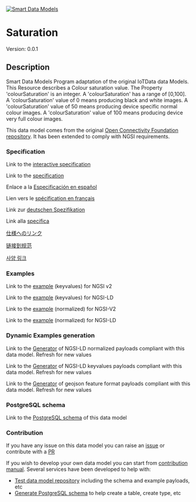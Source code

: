[![Smart Data Models](https://smartdatamodels.org/wp-content/uploads/2022/01/SmartDataModels_logo.png "Logo")](https://smartdatamodels.org)
# Saturation
Version: 0.0.1

## Description 

Smart Data Models Program adaptation of the original IoTData data Models. This Resource describes a Colour saturation value. The Property 'colourSaturation' is an integer. A 'colourSaturation' has a range of [0,100]. A 'colourSaturation' value of 0 means producing black and white images. A 'colourSaturation' value of 50 means producing device specific normal colour images. A 'colourSaturation' value of 100 means producing device very full colour images. 

This data model comes from the original [Open Connectivity Foundation repository](https://github.com/openconnectivityfoundation/IoTDataModels). It has been extended to comply with NGSI requirements.
### Specification

Link to the [interactive specification](https://swagger.lab.fiware.org/?url=https://smart-data-models.github.io/dataModel.OCF/Saturation/swagger.yaml)

Link to the [specification](https://github.com/smart-data-models/dataModel.OCF/blob/master/Saturation/doc/spec.md)

Enlace a la [Especificación en español](https://github.com/smart-data-models/dataModel.OCF/blob/master/Saturation/doc/spec_ES.md)

Lien vers le [spécification en français](https://github.com/smart-data-models/dataModel.OCF/blob/master/Saturation/doc/spec_FR.md)

Link zur [deutschen Spezifikation](https://github.com/smart-data-models/dataModel.OCF/blob/master/Saturation/doc/spec_DE.md)

Link alla [specifica](https://github.com/smart-data-models/dataModel.OCF/blob/master/Saturation/doc/spec_IT.md)

[仕様へのリンク](https://github.com/smart-data-models/dataModel.OCF/blob/master/Saturation/doc/spec_JA.md)

[链接到规范](https://github.com/smart-data-models/dataModel.OCF/blob/master/Saturation/doc/spec_ZH.md)

[사양 링크](https://github.com/smart-data-models/dataModel.OCF/blob/master/Saturation/doc/spec_KO.md)
### Examples

Link to the [example](https://smart-data-models.github.io/dataModel.OCF/Saturation/examples/example.json) (keyvalues) for NGSI v2

Link to the [example](https://smart-data-models.github.io/dataModel.OCF/Saturation/examples/example.jsonld) (keyvalues) for NGSI-LD

Link to the [example](https://smart-data-models.github.io/dataModel.OCF/Saturation/examples/example-normalized.json) (normalized) for NGSI-V2

Link to the [example](https://smart-data-models.github.io/dataModel.OCF/Saturation/examples/example-normalized.jsonld) (normalized) for NGSI-LD
### Dynamic Examples generation

Link to the [Generator](https://smartdatamodels.org/extra/ngsi-ld_generator.php?schemaUrl=https://raw.githubusercontent.com/smart-data-models/dataModel.OCF/master/Saturation/schema.json&email=info@smartdatamodels.org) of NGSI-LD normalized payloads compliant with this data model. Refresh for new values

Link to the [Generator](https://smartdatamodels.org/extra/ngsi-ld_generator_keyvalues.php?schemaUrl=https://raw.githubusercontent.com/smart-data-models/dataModel.OCF/master/Saturation/schema.json&email=info@smartdatamodels.org) of NGSI-LD keyvalues payloads compliant with this data model. Refresh for new values

Link to the [Generator](https://smartdatamodels.org/extra/geojson_features_generator.php?schemaUrl=https://raw.githubusercontent.com/smart-data-models/dataModel.OCF/master/Saturation/schema.json&email=info@smartdatamodels.org) of geojson feature format payloads compliant with this data model. Refresh for new values
### PostgreSQL schema

Link to the [PostgreSQL schema](https://github.com/smart-data-models/dataModel.OCF/blob/master/Saturation/schema.sql) of this data model
### Contribution

 If you have any issue on this data model you can raise an [issue](https://github.com/smart-data-models/dataModel.OCF/issues)  or contribute with a [PR](https://github.com/smart-data-models/dataModel.OCF/pulls)

 If you wish to develop your own data model you can start from [contribution manual](https://bit.ly/contribution_manual). Several services have been developed to help with: 
 - [Test data model repository](https://smartdatamodels.org/index.php/data-models-contribution-api/) including the schema and example payloads, etc
 - [Generate PostgreSQL schema](https://smartdatamodels.org/index.php/sql-service/) to help create a table, create type, etc